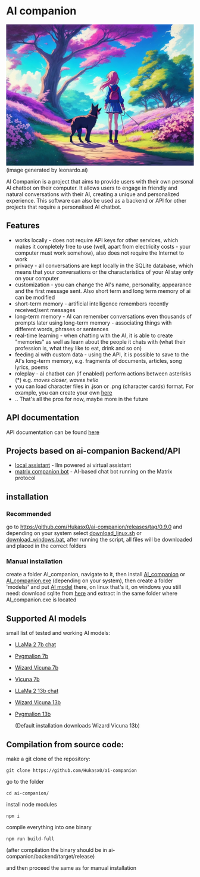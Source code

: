 # AI companion
![logo](https://raw.githubusercontent.com/Hukasx0/ai-companion/main/public/ai_companion_logo.jpg)
(image generated by leonardo.ai)

AI Companion is a project that aims to provide users with their own personal AI chatbot on their computer. It allows users to engage in friendly and natural conversations with their AI, creating a unique and personalized experience.
This software can also be used as a backend or API for other projects that require a personalised AI chatbot.

## Features
- works locally - does not require API keys for other services, which makes it completely free to use (well, apart from electricity costs - your computer must work somehow), also does not require the Internet to work
- privacy - all conversations are kept locally in the SQLite database, which means that your conversations or the characteristics of your AI stay only on your computer
- customization - you can change the AI's name, personality, appearance and the first message sent. Also short term and long term memory of ai can be modified
- short-term memory - artificial intelligence remembers recently received/sent messages
- long-term memory - AI can remember conversations even thousands of prompts later using long-term memory - associating things with different words, phrases or sentences
- real-time learning - when chatting with the AI, it is able to create "memories" as well as learn about the people it chats with (what their profession is, what they like to eat, drink and so on)
- feeding ai with custom data - using the API, it is possible to save to the AI's long-term memory, e.g. fragments of documents, articles, song lyrics, poems
- roleplay - ai chatbot can (if enabled) perform actions between asterisks (*) e.g. *moves closer*, *waves hello*
- you can load character files in .json or .png (character cards) format. For example, you can create your own [here](https://zoltanai.github.io/character-editor/)
- .. That's all the pros for now, maybe more in the future

## API documentation
API documentation can be found [here](https://github.com/Hukasx0/ai-companion/blob/main/docs/api_docs.md)

## Projects based on ai-companion Backend/API
- [local assistant](https://github.com/Hukasx0/local-assistant) - llm powered ai virtual assistant
- [matrix companion bot](https://github.com/Hukasx0/matrix-companion-bot) - AI-based chat bot running on the Matrix protocol 

## installation

### Recommended
go to https://github.com/Hukasx0/ai-companion/releases/tag/0.9.0
and depending on your system select [download_linux.sh](https://github.com/Hukasx0/ai-companion/releases/download/0.9.0/download_linux.sh) or [download_windows.bat](https://github.com/Hukasx0/ai-companion/releases/download/0.9.0/download_windows.bat), after running the script, all files will be downloaded and placed in the correct folders

### Manual installation
create a folder AI_companion, navigate to it, then install [AI_companion](https://github.com/Hukasx0/ai-companion/releases/download/0.9.0/AI_companion) or [AI_companion.exe](https://github.com/Hukasx0/ai-companion/releases/download/0.9.0/AI_companion.exe) (depending on your system), then create a folder 'models/' and put [AI model](#supported-ai-models) there,
on linux that's it, on windows you still need:
download sqlite from [here](https://www.sqlite.org/2023/sqlite-dll-win64-x64-3420000.zip)
and extract in the same folder where AI_companion.exe is located

## Supported AI models
small list of tested and working AI models:
- [LLaMa 2 7b chat](https://huggingface.co/TheBloke/Llama-2-7B-Chat-GGML)
- [Pygmalion 7b](https://huggingface.co/TehVenom/Pygmalion-7b-4bit-Q4_1-GGML)
- [Wizard Vicuna 7b](https://huggingface.co/TheBloke/Wizard-Vicuna-7B-Uncensored-GGML)
- [Vicuna 7b](https://huggingface.co/TheBloke/vicuna-7B-v1.3-GGML)
- [LLaMa 2 13b chat](https://huggingface.co/TheBloke/Llama-2-13B-chat-GGML)
- [Wizard Vicuna 13b](https://huggingface.co/TheBloke/Wizard-Vicuna-13B-Uncensored-SuperHOT-8K-GGML)
- [Pygmalion 13b](https://huggingface.co/TheBloke/Pygmalion-13B-SuperHOT-8K-GGML)

  (Default installation downloads Wizard Vicuna 13b)

## Compilation from source code:
make a git clone of the repository:
```
git clone https://github.com/Hukasx0/ai-companion
```
go to the folder
```
cd ai-companion/
```
install node modules
```
npm i
```
compile everything into one binary
```
npm run build-full
```
(after compilation the binary should be in ai-companion/backend/target/release)

and then proceed the same as for manual installation
